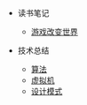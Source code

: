 
  
* 读书笔记

  * [游戏改变世界](./读书笔记/MarkDown/游戏改变世界.md)
* 技术总结

  * [算法](./技术总结/MarkDown/算法.md)
  * [虚拟机](./技术总结/MarkDown/虚拟机.md)
  * [设计模式](./技术总结/MarkDown/设计模式.md)

